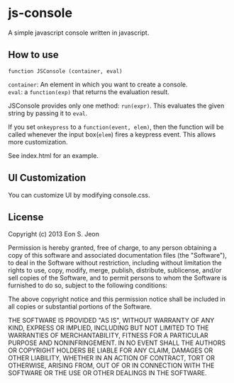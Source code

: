 
js-console
==========

A simple javascript console written in javascript.


How to use
----------

    function JSConsole (container, eval)

`container`: An element in which you want to create a console.  
`eval`: a `function(exp)` that returns the evaluation result.  

JSConsole provides only one method: `run(expr)`. This evaluates the given string by passing it to `eval`.

If you set `onkeypress` to a `function(event, elem)`, then the function will be called whenever the input box(`elem`) fires a keypress event. This allows more customization.

See index.html for an example.


UI Customization
----------------

You can customize UI by modifying console.css.


License
-------

Copyright (c) 2013 Eon S. Jeon

Permission is hereby granted, free of charge, to any person obtaining a copy of this software and associated documentation files (the "Software"), to deal in the Software without restriction, including without limitation the rights to use, copy, modify, merge, publish, distribute, sublicense, and/or sell copies of the Software, and to permit persons to whom the Software is furnished to do so, subject to the following conditions:

The above copyright notice and this permission notice shall be included in all copies or substantial portions of the Software.

THE SOFTWARE IS PROVIDED "AS IS", WITHOUT WARRANTY OF ANY KIND, EXPRESS OR IMPLIED, INCLUDING BUT NOT LIMITED TO THE WARRANTIES OF MERCHANTABILITY, FITNESS FOR A PARTICULAR PURPOSE AND NONINFRINGEMENT. IN NO EVENT SHALL THE AUTHORS OR COPYRIGHT HOLDERS BE LIABLE FOR ANY CLAIM, DAMAGES OR OTHER LIABILITY, WHETHER IN AN ACTION OF CONTRACT, TORT OR OTHERWISE, ARISING FROM, OUT OF OR IN CONNECTION WITH THE SOFTWARE OR THE USE OR OTHER DEALINGS IN THE SOFTWARE.

